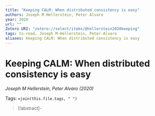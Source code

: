 ```yaml
---
title: "Keeping CALM: When distributed consistency is easy"
authors: Joseph M Hellerstein, Peter Alvaro
year: 2020
url: ""
Zotero URI: "zotero://select/items/@hellerstein2020keeping"
tags: to-read, Joseph M-Hellerstein, Peter-Alvaro
aliases: Keeping CALM: When distributed consistency is easy
---
```


# Keeping CALM: When distributed consistency is easy  
_Joseph M Hellerstein, Peter Alvaro (2020)_

Tags: `=join(this.file.tags, " ")`

> [!abstract]-
> 


